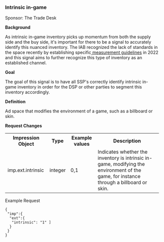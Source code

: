 ### Intrinsic in-game

Sponsor: The Trade Desk

**Background**

As intrinsic in-game inventory picks up momentum from both the supply side and the buy side, it's important for there to be a signal to accurately identify this nuanced inventory. The IAB recognized the lack of standards in the space recently by establishing specific<a href="https://www.iab.com/insights/iab-releases-intrinsic-in-game-iig-measurement-guidelines/"> measurement guidelines</a> in 2022 and this signal aims to further recognize this type of inventory as an established channel. 

**Goal**

The goal of this signal is to have all SSP's correctly identify intrinsic in-game inventory in order for the DSP or other parties to segment this inventory accordingly.

**Definition**

Ad space that modifies the environment of a game, such as a billboard or skin.

**Request Changes**

<table>
 <tr>
  <th>Impression Object</th>
  <th>Type</th>
  <th>Example values</th>
  <th>Description</th>
 </tr>
 <tr>
  <td>imp.ext.intrinsic</td>
  <td>integer</td>
  <td>0,1</td>
  <td>Indicates whether the inventory is intrinsic in-game, modifying the environment of the game, for instance through a billboard or skin.
  </td>
 </tr>
</table>

Example Request

```
{
 "imp":{
  "ext":{
   "intrinsic": "1" ]
  }
 }
}
```

